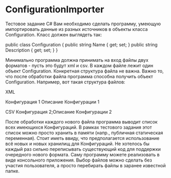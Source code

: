 # ConfigurationImporter
Тестовое задание C#
Вам необходимо сделать программу, умеющую импортировать данные из разных
источников в объекты класса Configuration.
Класс должен выглядеть так:

public class Configuration
{
public string Name { get; set; }
public string Description { get; set; }
}

Минимально программа должна принимать на вход файлы двух форматов - пусть это
будут xml и csv. В каждом файле лежит один объект Configuration. Конкретная
структура файла не важна. Важно то, что после обработки файла программа способна
получить объект Configuration.
Например, вот такая структура файлов:

XML
<?xml version="1.0" encoding="utf-8"?>
<config>
<name>Конфигурация 1</name>
<description>Описание Конфигурации 1</description>
</config>

CSV
Конфигурация 2;Описание Конфигурации 2

После обработки каждого нового файла программа выводит список всех имеющихся
Конфигураций. В рамках тестового задания этот список можно просто хранить в памяти
(напр., публичная статическая переменная).
Стоит иметь ввиду, что предполагается использование всё новых и новых хранилищ для
Конфигураций. Не хотелось бы каждый раз сильно переписывать существующий код для
поддержки очередного нового формата.
Саму программу можете реализовать в виде консольного приложения. Выбор файлов
можно сделать без участия пользователя, а просто перебирать файлы в заранее
известной папке.
